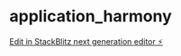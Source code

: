# application_harmony

[Edit in StackBlitz next generation editor ⚡️](https://stackblitz.com/~/github.com/Thierryefrei/application_harmony)